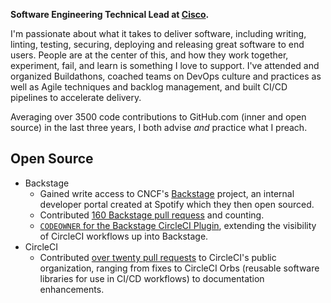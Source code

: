 **Software Engineering Technical Lead at [Cisco](https://www.cisco.com).**

I'm passionate about what it takes to deliver software, including writing, linting, testing, securing, deploying and releasing great software to end users. People are at the center of this, and how they work together, experiment, fail, and learn is something I love to support. I've attended and organized Buildathons, coached teams on DevOps culture and practices as well as Agile techniques and backlog management, and built CI/CD pipelines to accelerate delivery.

Averaging over 3500 code contributions to GitHub.com (inner and open source) in the last three years, I both advise *and* practice what I preach.

## Open Source

* Backstage
  * Gained write access to CNCF's [Backstage](https://backstage.io) project, an internal developer portal created at Spotify which they then open sourced.
  * Contributed [160 Backstage pull requess](https://github.com/backstage/backstage/pulls?q=is%3Apr+author%3Aadamdmharvey+) and counting.
  * [`CODEOWNER` for the Backstage CircleCI Plugin](https://github.com/backstage/backstage/tree/master/plugins/circleci), extending the visibility of CircleCI workflows up into Backstage.
* CircleCI
  * Contributed [over twenty pull requests](https://github.com/pulls?q=is%3Aopen+is%3Apr+author%3Aadamdmharvey+archived%3Afalse+org%3ACircleCI-Public) to CircleCI's public organization, ranging from fixes to CircleCI Orbs (reusable software libraries for use in CI/CD workflows) to documentation enhancements.
